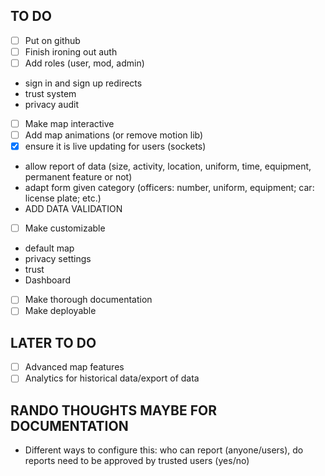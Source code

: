 ## TO DO

- [ ] Put on github
- [ ] Finish ironing out auth
- [ ] Add roles (user, mod, admin)
- sign in and sign up redirects
- trust system
- privacy audit
- [ ] Make map interactive
- [ ] Add map animations (or remove motion lib)
- [x] ensure it is live updating for users (sockets)
- allow report of data (size, activity, location, uniform, time, equipment, permanent feature or not)
- adapt form given category (officers: number, uniform, equipment; car: license plate; etc.)
- ADD DATA VALIDATION
- [ ] Make customizable
- default map
- privacy settings
- trust
- Dashboard
- [ ] Make thorough documentation
- [ ] Make deployable

## LATER TO DO

- [ ] Advanced map features
- [ ] Analytics for historical data/export of data

## RANDO THOUGHTS MAYBE FOR DOCUMENTATION

- Different ways to configure this: who can report (anyone/users), do reports need to be approved by trusted users (yes/no)
